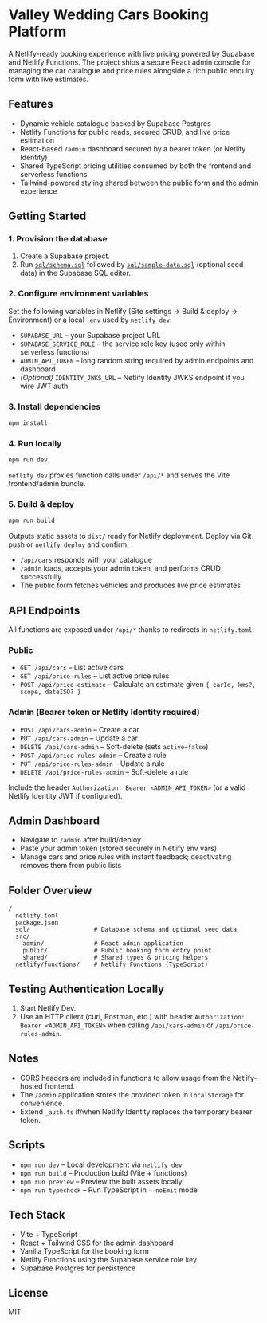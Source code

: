 # Valley Wedding Cars Booking Platform

A Netlify-ready booking experience with live pricing powered by Supabase and Netlify Functions. The project ships a secure React admin console for managing the car catalogue and price rules alongside a rich public enquiry form with live estimates.

## Features

- Dynamic vehicle catalogue backed by Supabase Postgres
- Netlify Functions for public reads, secured CRUD, and live price estimation
- React-based `/admin` dashboard secured by a bearer token (or Netlify Identity)
- Shared TypeScript pricing utilities consumed by both the frontend and serverless functions
- Tailwind-powered styling shared between the public form and the admin experience

## Getting Started

### 1. Provision the database

1. Create a Supabase project.
2. Run [`sql/schema.sql`](sql/schema.sql) followed by [`sql/sample-data.sql`](sql/sample-data.sql) (optional seed data) in the Supabase SQL editor.

### 2. Configure environment variables

Set the following variables in Netlify (Site settings → Build & deploy → Environment) or a local `.env` used by `netlify dev`:

- `SUPABASE_URL` – your Supabase project URL
- `SUPABASE_SERVICE_ROLE` – the service role key (used only within serverless functions)
- `ADMIN_API_TOKEN` – long random string required by admin endpoints and dashboard
- *(Optional)* `IDENTITY_JWKS_URL` – Netlify Identity JWKS endpoint if you wire JWT auth

### 3. Install dependencies

```bash
npm install
```

### 4. Run locally

```bash
npm run dev
```

`netlify dev` proxies function calls under `/api/*` and serves the Vite frontend/admin bundle.

### 5. Build & deploy

```bash
npm run build
```

Outputs static assets to `dist/` ready for Netlify deployment. Deploy via Git push or `netlify deploy` and confirm:

- `/api/cars` responds with your catalogue
- `/admin` loads, accepts your admin token, and performs CRUD successfully
- The public form fetches vehicles and produces live price estimates

## API Endpoints

All functions are exposed under `/api/*` thanks to redirects in `netlify.toml`.

### Public

- `GET /api/cars` – List active cars
- `GET /api/price-rules` – List active price rules
- `POST /api/price-estimate` – Calculate an estimate given `{ carId, kms?, scope, dateISO? }`

### Admin (Bearer token or Netlify Identity required)

- `POST /api/cars-admin` – Create a car
- `PUT /api/cars-admin` – Update a car
- `DELETE /api/cars-admin` – Soft-delete (sets `active=false`)
- `POST /api/price-rules-admin` – Create a rule
- `PUT /api/price-rules-admin` – Update a rule
- `DELETE /api/price-rules-admin` – Soft-delete a rule

Include the header `Authorization: Bearer <ADMIN_API_TOKEN>` (or a valid Netlify Identity JWT if configured).

## Admin Dashboard

- Navigate to `/admin` after build/deploy
- Paste your admin token (stored securely in Netlify env vars)
- Manage cars and price rules with instant feedback; deactivating removes them from public lists

## Folder Overview

```
/
  netlify.toml
  package.json
  sql/                  # Database schema and optional seed data
  src/
    admin/              # React admin application
    public/             # Public booking form entry point
    shared/             # Shared types & pricing helpers
  netlify/functions/    # Netlify Functions (TypeScript)
```

## Testing Authentication Locally

1. Start Netlify Dev.
2. Use an HTTP client (curl, Postman, etc.) with header `Authorization: Bearer <ADMIN_API_TOKEN>` when calling `/api/cars-admin` or `/api/price-rules-admin`.

## Notes

- CORS headers are included in functions to allow usage from the Netlify-hosted frontend.
- The `/admin` application stores the provided token in `localStorage` for convenience.
- Extend `_auth.ts` if/when Netlify Identity replaces the temporary bearer token.

## Scripts

- `npm run dev` – Local development via `netlify dev`
- `npm run build` – Production build (Vite + functions)
- `npm run preview` – Preview the built assets locally
- `npm run typecheck` – Run TypeScript in `--noEmit` mode

## Tech Stack

- Vite + TypeScript
- React + Tailwind CSS for the admin dashboard
- Vanilla TypeScript for the booking form
- Netlify Functions using the Supabase service role key
- Supabase Postgres for persistence

## License

MIT
